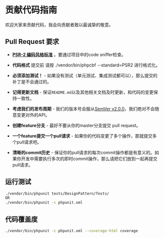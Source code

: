# 贡献代码指南

欢迎大家来贡献代码，我会向贡献者致以最诚挚的敬意。

## Pull Request 要求

- **[PSR-2 编码风格标准](https://gicom/php-fig/fithub.g-standards/blob/master/accepted/PSR-2-coding-style-guide.md)** 。要通过项目中的code sniffer检查。

- **代码格式** 提交前 请按 ./vendor/bin/phpcbf --standard=PSR2  进行格式化。

- **必须添加测试！** - 如果没有测试（单元测试、集成测试都可以），那么提交的补丁是不会通过的。

- **记得更新文档** - 保证`README.md`以及其他相关文档及时更新，和代码的变更保持一致性。

- **考虑我们的发布周期** - 我们的版本号会服从[SemVer v2.0.0](http://semver.org/)，我们绝对不会随意变更对外的API。

- **创建feature分支** - 最好不要从你的master分支提交 pull request。

- **一个feature提交一个pull请求** - 如果你的代码变更了多个操作，那就提交多个pull请求吧。

- **清晰的commit历史** - 保证你的pull请求的每次commit操作都是有意义的。如果你开发中需要执行多次的即时commit操作，那么请把它们放到一起再提交pull请求。

## 运行测试

``` bash
./vendor/bin/phpunit tests/DesignPattern/Tests/ 
OR
./vendor/bin/phpunit -c phpunit.xml

```

## 代码覆盖度

``` bash
./vendor/bin/phpunit -c phpunit.xml --coverage-html coverage

```